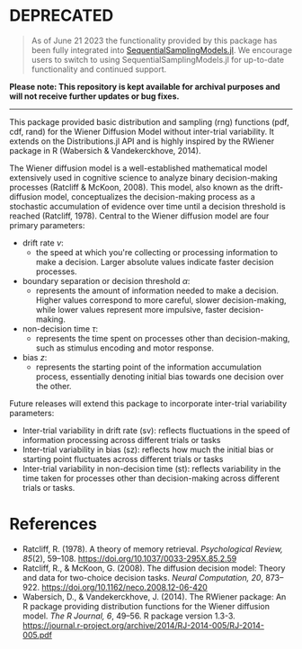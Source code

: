 # DEPRECATED

> As of June 21 2023 the functionality provided by this package has been fully integrated into [SequentialSamplingModels.jl](https://github.com/itsdfish/SequentialSamplingModels.jl). We encourage users to switch to using SequentialSamplingModels.jl for up-to-date functionality and continued support.

**Please note: This repository is kept available for archival purposes and will not receive further updates or bug fixes.**

---

This package provided basic distribution and sampling (rng) functions (pdf, cdf, rand) for the Wiener Diffusion Model without inter-trial variability. It extends on the Distributions.jl API and is highly inspired by the RWiener package in R (Wabersich & Vandekerckhove, 2014). 

The Wiener diffusion model is a well-established mathematical model extensively used in cognitive science to analyze binary decision-making processes (Ratcliff & McKoon, 2008). This model, also known as the drift-diffusion model, conceptualizes the decision-making process as a stochastic accumulation of evidence over time until a decision threshold is reached (Ratcliff, 1978). Central to the Wiener diffusion model are four primary parameters: 

- drift rate $\nu$: 
    - the speed at which you're collecting or processing information to make a decision. Larger absolute values indicate faster decision processes.
- boundary separation or decision threshold $\alpha$: 
    - represents the amount of information needed to make a decision. Higher values correspond to more careful, slower decision-making, while lower values represent more impulsive, faster decision-making.
- non-decision time $\tau$:
    - represents the time spent on processes other than decision-making, such as stimulus encoding and motor response.
- bias $z$:
    - represents the starting point of the information accumulation process, essentially denoting initial bias towards one decision over the other.

Future releases will extend this package to incorporate inter-trial variability parameters:

- Inter-trial variability in drift rate (sv): reflects fluctuations in the speed of information processing across different trials or tasks
- Inter-trial variability in bias (sz): reflects how much the initial bias or starting point fluctuates across different trials or tasks
- Inter-trial variability in non-decision time (st): reflects variability in the time taken for processes other than decision-making across different trials or tasks.

# References

- Ratcliff, R. (1978). A theory of memory retrieval. *Psychological Review, 85*(2), 59–108. https://doi.org/10.1037/0033-295X.85.2.59
- Ratcliff, R., & McKoon, G. (2008). The diffusion decision model: Theory and data for two-choice decision tasks. *Neural Computation, 20*, 873–922. https://doi.org/10.1162/neco.2008.12-06-420
- Wabersich, D., & Vandekerckhove, J. (2014). The RWiener package: An R package providing distribution functions for the Wiener diffusion model. *The R Journal, 6*, 49–56. R package version 1.3-3. https://journal.r-project.org/archive/2014/RJ-2014-005/RJ-2014-005.pdf